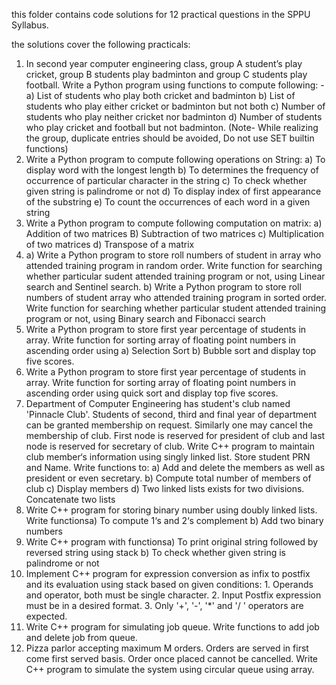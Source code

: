 this folder contains code solutions for 12 practical questions in the SPPU Syllabus.

the solutions cover the following practicals:
1. In second year computer engineering class, group A student’s play cricket, group B students play badminton and group C students play football. Write a Python program using functions to compute following: - a) List of students who play both cricket and badminton b) List of students who play either cricket or badminton but not both c) Number of students who play neither cricket nor badminton d) Number of students who play cricket and football but not badminton. (Note- While realizing the group, duplicate entries should be avoided, Do not use SET builtin functions)
2. Write a Python program to compute following operations on String: a) To display word with the longest length b) To determines the frequency of occurrence of particular character in the string c) To check whether given string is palindrome or not d) To display index of first appearance of the substring e) To count the occurrences of each word in a given string
3. Write a Python program to compute following computation on matrix: a) Addition of two matrices B) Subtraction of two matrices c) Multiplication of two matrices d) Transpose of a matrix
4. a) Write a Python program to store roll numbers of student in array who attended training program in random order. Write function for searching whether particular sudent attended training program or not, using Linear search and Sentinel search. b) Write a Python program to store roll numbers of student array who attended training program in sorted order. Write function for searching whether particular student attended training program or not, using Binary search and Fibonacci search
5. Write a Python program to store first year percentage of students in array. Write function for sorting array of floating point numbers in ascending order using a) Selection Sort b) Bubble sort and display top five scores.
6. Write a Python program to store first year percentage of students in array. Write function for sorting array of floating point numbers in ascending order using quick sort and display top five scores.
7. Department of Computer Engineering has student's club named 'Pinnacle Club'. Students of second, third and final year of department can be granted membership on request. Similarly one may cancel the membership of club. First node is reserved for president of club and last node is reserved for secretary of club. Write C++ program to maintain club member‘s information using singly linked list. Store student PRN and Name. Write functions to: a) Add and delete the members as well as president or even secretary. b) Compute total number of members of club c) Display members d) Two linked lists exists for two divisions. Concatenate two lists
8. Write C++ program for storing binary number using doubly linked lists. Write functionsa) To compute 1‘s and 2‘s complement b) Add two binary numbers
9. Write C++ program with functionsa) To print original string followed by reversed string using stack b) To check whether given string is palindrome or not
10. Implement C++ program for expression conversion as infix to postfix and its evaluation using stack based on given conditions: 1. Operands and operator, both must be single character. 2. Input Postfix expression must be in a desired format. 3. Only '+', '-', '*' and '/ ' operators are expected.
11. Write C++ program for simulating job queue. Write functions to add job and delete job from queue.
12. Pizza parlor accepting maximum M orders. Orders are served in first come first served basis. Order once placed cannot be cancelled. Write C++ program to simulate the system using circular queue using array.
